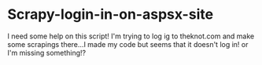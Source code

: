 # Scrapy-login-in-on-aspsx-site
I need some help on this script! I'm trying to log ig to theknot.com and make some scrapings there...I made my code but seems that it doesn't log in! or I'm missing something!?
